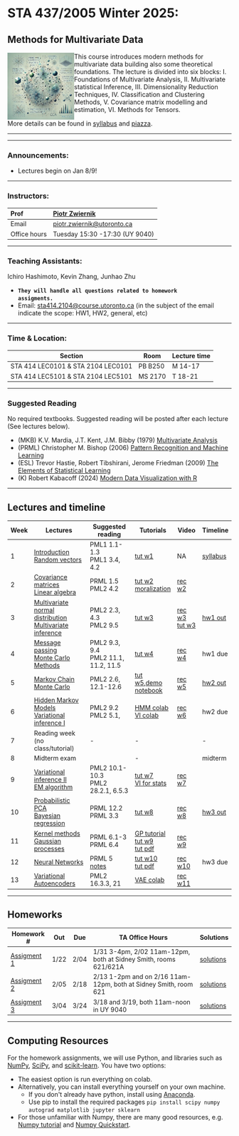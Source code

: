 # STA 437/2005  Winter 2025: 
## Methods for Multivariate Data


<img src="pics/cover.png" align="left" width="150"> This course introduces modern methods for multivariate data building also some theoretical foundations. The lecture is divided into six blocks: I. Foundations of Multivariate Analysis, II. Multivariate statistical Inference, III. Dimensionality Reduction Techniques, IV. Classification and Clustering Methods, V. Covariance matrix modelling and estimation, VI. Methods for Tensors.






More details can be found in [syllabus](syllabus/syllabus.pdf) and [piazza](https://piazza.com/utoronto.ca/winter2025/sta437).

***
***

### Announcements:

- Lectures begin on Jan 8/9!

***

### Instructors:

| Prof |  [Piotr Zwiernik](https://pzwiernik.github.io/) |
| :--- | :--- |
| Email | piotr.zwiernik@utoronto.ca |
| Office hours | Tuesday 15:30 -17:30 (UY 9040)|

***

### Teaching Assistants:
Ichiro Hashimoto, Kevin Zhang, Junhao Zhu 
- <code><b>They will handle all questions related to homework assigments.</b></code>
- Email: sta414.2104@course.utoronto.ca (in the subject of the email indicate the scope: HW1, HW2, general, etc)
  

***

### Time & Location:

| Section | Room | Lecture time| 
| --- | --- | --- | 
| STA 414 LEC0101 & STA 2104 LEC0101| PB B250 | M 14-17 | 
| STA 414 LEC5101 & STA 2104 LEC5101 | MS 2170 | T 18-21 | 


***

### Suggested Reading
No required textbooks. Suggested reading will be posted after each lecture (See lectures below).
* (MKB) K.V. Mardia, J.T. Kent, J.M. Bibby (1979) [Multivariate Analysis]()
*	(PRML) Christopher M. Bishop (2006) [Pattern Recognition and Machine Learning](https://www.microsoft.com/en-us/research/people/cmbishop/prml-book/)
*	(ESL) Trevor Hastie, Robert Tibshirani, Jerome Friedman (2009) [The Elements of Statistical Learning](https://web.stanford.edu/~hastie/ElemStatLearn/)
* (K) Robert Kabacoff (2024) [Modern Data Visualization with R](https://rkabacoff.github.io/datavis/)

***

## Lectures and timeline

| Week | Lectures  | Suggested reading | Tutorials | Video | Timeline |
| --- |  --- | --- | --- | --- | --- | 
| 1 | [Introduction <br/> Random vectors]()  | PML1 1.1-1.3 <br/> PML1 3.4, 4.2  |  [tut w1](slides/w01/tut01/tut01.pdf) | NA | [syllabus](syllabus/syllabus.pdf) |
| 2 | [Covariance matrices <br/> Linear algebra]() | PRML 1.5 <br/> PML2 4.2 | [tut w2](slides/w02/tut02.pdf)<br> [moralization](https://web.mit.edu/jmn/www/6.034/d-separation.pdf) | [rec w2](https://play.library.utoronto.ca/watch/8c39adc740c86d722215471e42f531ed) | |
| 3 | [Multivariate normal distribution <br/> Multivariate inference]()  | PML2 2.3, 4.3 <br/> PML2 9.5 | [tut w3](slides/w03/tut03/tut03.pdf) | [rec w3<br> tut w3](https://play.library.utoronto.ca/watch/66546780843e33cd00a9ef10752dbcf4) | [hw1 out](#homeworks)  |
| 4 | [Message passing <br/> Monte Carlo Methods](slides/w04/sld04new.pdf)    | PML2 9.3, 9.4 <br/> PML2 11.1, 11.2, 11.5 | [tut w4](slides/w04/tut04.pdf)  | [rec w4](https://play.library.utoronto.ca/watch/7bf82f9fa7a0d8f640faae5885a84b02)| hw1 due |
| 5 | [Markov Chain Monte Carlo](slides/w05/sld05new.pdf)   | PML2 2.6, 12.1-12.6  | [tut w5](slides/w05/tut5appendix.pdf),[demo](https://chi-feng.github.io/mcmc-demo/)<br> [notebook](slides/w05/tut5_MCMCex.ipynb)| [rec w5](https://play.library.utoronto.ca/watch/e5a8d315b82ef1308547d5200ecf68ae) | [hw2 out](#homeworks) |
| 6 | [Hidden Markov Models <br/> Variational inference I](slides/w06/sld06new.pdf)   | PML2 9.2 <br/> PML2 5.1, | [HMM colab](https://colab.research.google.com/github/probml/dynamax/blob/main/docs/notebooks/hmm/casino_hmm_inference.ipynb) <br> [VI colab](https://colab.research.google.com/drive/1FEWTchUwZn6ybL6q0Txcyc02L-FCTq9u) | [rec w6](https://play.library.utoronto.ca/watch/2ea8805d0a03842ea43c0fd625df1f4a)| hw2 due |
| 7 | Reading week <br/> (no class/tutorial)  | - | - | |- | 
| 8 | Midterm exam   |  | - | | midterm |
| 9 | [Variational inference II <br/> EM algorithm](slides/w09/sld09new.pdf)  | PML2 10.1-10.3<br> PML2 28.2.1, 6.5.3 | [tut w7](slides/w09/Tutorial9.pdf)<br> [VI for stats](https://arxiv.org/pdf/1601.00670.pdf)| [rec w7](https://play.library.utoronto.ca/watch/4b2799538733ba9885dd9777c0665916)| |
| 10 | [Probabilistic PCA <br/> Bayesian regression](slides/w10/sld10new.pdf) | PRML 12.2 <br/> PRML 3.3| [tut w8](slides/w10/Probabilistic_PCA_tutorial.ipynb) | [rec w8](https://play.library.utoronto.ca/watch/31138cdd501061003f31e727af8de70a)| [hw3 out](#homeworks) |
| 11 | [Kernel methods <br/> Gaussian processes](slides/w11/sld11new.pdf)  | PRML 6.1-3 <br/> PRML 6.4 |  [GP tutorial](https://scikit-learn.org/stable/modules/gaussian_process.html) <br/> [tut w9](slides/w11/Kernel_regression.ipynb) <br> [tut pdf](slides/w11/Kernel_regression.pdf) | [rec w9](https://play.library.utoronto.ca/watch/93f21ab9ee5af877c2a163d7d535f8a3)|  |
| 12 | [Neural Networks](slides/w12/sld12new.pdf)  | PRML 5<br>[notes](slides/w12/nn_notes.pdf) | [tut w10](slides/w12/nn_tutorial.ipynb) <br> [tut pdf](slides/w12/nn_tutorial.pdf) |  [rec w10](https://play.library.utoronto.ca/watch/a3638cb1c889a0f68aca741c0be213bf)| hw3 due |
| 13 |  [Variational Autoencoders](slides/w13/sld13new.pdf)  | PML2 16.3.3, 21 | [VAE colab](https://colab.research.google.com/github/smartgeometry-ucl/dl4g/blob/master/variational_autoencoder.ipynb) | [rec w11](https://play.library.utoronto.ca/watch/930bef80a3dd1e947424a4b1804b86fb) |  |

<!--
| 1 | [Introduction <br/> Probabilistic Models](slides/w01/sld01.pdf) | | PML1 1.1-1.3 <br/> PML1 3.4, 4.2  |  [tut w1](slides/w01/tut01/tut01.pdf) | [syllabus](syllabus/syllabus.pdf) |
| 2 | [Decision theory <br/> Directed Graphical Models](slides/w02/sld02.pdf) || PRML 1.5 <br/> PML2 4.2| [tut w2](slides/w02/tut02.pdf) | |
| 3 | [Markov Random Fields <br/> Exact inference](slides/w03/sld03.pdf) | | PML2 2.3, 4.3 <br/> PML2 9.5 | [tut w3](slides/w03/tut03/tut03.pdf) | [hw1 out](#homeworks)  |
| 4 | [Message passing](slides/w04/L4-1.pdf) <br/> [Monte Carlo Methods](slides/w04/L4-2.pdf) |   | PML2 9.3, 9.4 <br/> PML2 11.1, 11.2, 11.5 | [tut w4](slides/w04/T4.pdf) <br/> [bonus MP worksheet - tree](slides/w04/L4_sup_Mp_tree.pdf) <br/> [bonus MP worksheet - cycle](slides/w04/L4_sup_Mp_cycle.pdf)| hw1 due |
| 5 | [Sampling I <br/> Sampling II](slides/w05/sld05.pdf) | | PML2 2.6, 12.1-12.6  | [tut w5](slides/w05/tut05.pdf)<br/>[j-notebook](slides/w05/tut5.ipynb)| [hw2 out](#homeworks) |
| 6 | [Hidden Markov Models <br/> Variational inference I](slides/w06/sld06.pdf) |  | PML2 9.2 <br/> PML2 5.1, | [colab](https://colab.research.google.com/drive/1CZbpGvV54lQmH3-nFlsw1qmPGkBY42kg?usp=sharing) | hw2 due |
| 7 | Reading week <br/> (no class/tutorial) | - | - | - |- | 
| 8 | [Midterm exam](notes/midterm.md) |  | [practice midterm](midterm/prac-mid.pdf) <br/> [solutions](midterm/prac-mid-sols.pdf) | - | midterm |
| 9 | [Variational inference II <br/> EM algorithm](slides/w09/sld09.pdf) |[rec w9](https://play.library.utoronto.ca/watch/4cbf194fe2446fc3e513748cc76b8e72) |[Blei's notes](https://www.cs.princeton.edu/courses/archive/fall11/cos597C/lectures/variational-inference-i.pdf) <br/> PML2 10.1-10.2 <br/> PML1 3.5.1, 8.7.2-8.7.3 | [tut w9](slides/w09/Tutorial9.pdf)| |
| 10 | [Probabilistic PCA <br/> Bayesian regression](slides/w10/sld10.pdf) | [rec w10](https://play.library.utoronto.ca/watch/7153bd6cac5cefe01691120748968f3d)| PRML 12.2 <br/> PRML 3.3|[tut w10](slides/w10/Probabilistic_PCA_tutorial.ipynb) | [hw3 out](#homeworks) |
| 11 | [Kernel methods <br/> Gaussian processes](slides/w12/sld12.pdf) |[rec w11](https://play.library.utoronto.ca/watch/70f79d046490dd50e484e32cf712c44f) | PRML 6.1-3 <br/> PRML 6.4 |[GP tutorial](https://scikit-learn.org/stable/modules/gaussian_process.html) <br/> [tut w11](slides/w12/Kernel_regression.ipynb) |  |
| 12 | [Neural Networks](slides/w11/lec11.pdf) | [rec w12](https://play.library.utoronto.ca/watch/a46f849c286d3d2cff963e1794a078a0) | [notes](slides/w11/nn_notes.pdf) | [NN tutorial](https://colab.research.google.com/drive/1pDBm1RRTFHcs8bmn23fM0Qc8HoTFfdGd?usp=sharing) | hw3 due |
| 13 |  [Diffusion models](./slides/w13/L13-1.pdf) <br/> Final exam review | [rec w13](https://play.library.utoronto.ca/watch/41808a0f0e925ccb1045fa38f2b6ca84) | [more detailed diffusion blog](https://lilianweng.github.io/posts/2021-07-11-diffusion-models) | - |  |
-->

***

## Homeworks

| Homework # | Out | Due | TA Office Hours | Solutions |
| --- | --- | --- | --- | --- |
|[Assigment 1](https://colab.research.google.com/drive/1wZYgVqb_qEZkHfcsw4EHCW85wVUsVT1s?usp=sharing) |1/22 |2/04 | 1/31 3-4pm, 2/02 11am-12pm, both at Sidney Smith, rooms 621/621A| [solutions](./hw/hw1/STA414_2024_HW1_Answers.pdf)|
|[Assigment 2](https://colab.research.google.com/drive/1CrlCXFbOf18Hj70H6kOlQIXJc1RciC6r?usp=sharing) |2/05 |2/18 |2/13 1-2pm and on 2/16 11am-12pm, both at Sidney Smith, room 621 |[solutions](./hw/hw2/STA414_2024_Assignment_2_Solution.pdf) |
|[Assigment 3](https://colab.research.google.com/drive/139glMCWwqZa8ZnhBm7qwC6H6r538U7r-?usp=sharing) |3/04 |3/24 | 3/18 and 3/19, both 11am-noon in UY 9040 | [solutions](./hw/hw3/STA414_2024_Assignment_3_Solutions.pdf) |




<!--
| [Homework 1](https://colab.research.google.com/drive/1Msbbvdx7ivAChhyjAy6fhjir3ZWUNVQe?usp=sharing) | 1/23| 2/05 | 1/30 & 2/01, 12:30-13:30 at Hydro 9013 |
| [Homework 2](https://colab.research.google.com/drive/178-P4pDvM4dLWcY3Gg6h4pSe51WBqn97?usp=sharing) | 2/06| 2/19 | 2/14 & 2/15 14-15 online [link](https://utoronto-my.sharepoint.com/:u:/g/personal/ma_erdogdu_utoronto_ca/EeHKYOwa7SlKodnwTIE_AbABEZGxvdiYF3iT0Bjk5IgE8Q?e=1HWA1p) |
| [Homework 3](https://colab.research.google.com/drive/1eIWqYbkrPbwy4YAG68XpsGt9YFoeaxTP?usp=sharing) | 3/09| 3/27 | 3/22 & 3/23, 13-14 at UY9040 |
-->


***

## Computing Resources
For the homework assignments, we will use Python, and libraries such as [NumPy](https://numpy.org/), [SciPy](https://www.scipy.org/), and [scikit-learn](https://scikit-learn.org/stable/). You have two options:

* The easiest option is run everything on colab.
* Alternatively, you can install everything yourself on your own machine.
   * If you don't already have python, install using [Anaconda](https://www.anaconda.com/distribution/).
   * Use pip to install the required packages
   `pip install scipy numpy autograd matplotlib jupyter sklearn`
* For those unfamiliar with Numpy, there are many good resources, e.g. [Numpy tutorial](https://realpython.com/numpy-tutorial/) and [Numpy Quickstart](https://numpy.org/devdocs/user/quickstart.html).
